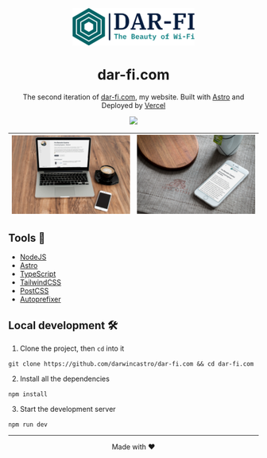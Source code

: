<div align="center">
  <a href="https://dar-fi.com"><img src='./public/logo.png' alt="dar-fi.com" height="75" /></a>
  <h1>dar-fi.com</h1>
</div>
<p align="center">
  The second iteration of <a href="https://dar-fi.com/">dar-fi.com</a>, my website. Built with <a href="https://astro.build/">Astro</a> and Deployed by <a href="https://vercel.com/">Vercel</a>
</p>
<div align="center">
    <img height="44" src="https://skillicons.dev/icons?i=vercel,astro,nodejs,typescript,tailwindcss" />
</div>

| ![](./public//desktop.jpg) | ![](./public/mobile.jpg) |
| -------------------------- | ------------------------ |

## Tools 🧰

- [NodeJS](https://nodejs.org/)
- [Astro](https://astro.build/)
- [TypeScript](https://typescriptlang.org/)
- [TailwindCSS](https://tailwindcss.com/)
- [PostCSS](https://postcss.org/)
- [Autoprefixer](https://autoprefixer.github.io/)

## Local development 🛠

1. Clone the project, then `cd` into it

```
git clone https://github.com/darwincastro/dar-fi.com && cd dar-fi.com
```

2. Install all the dependencies

```
npm install
```

3. Start the development server

```
npm run dev
```

---

<footer>
  <p align="center">Made with ♥</p>
</footer>
